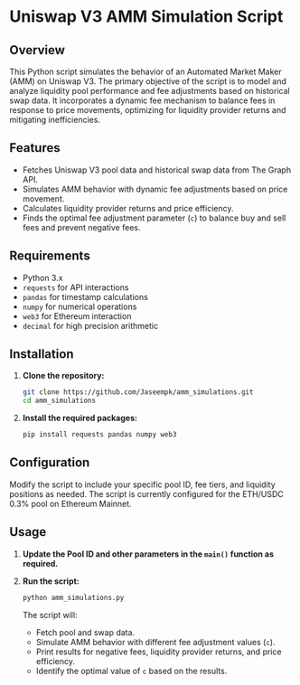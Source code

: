 # Uniswap V3 AMM Simulation Script

## Overview

This Python script simulates the behavior of an Automated Market Maker (AMM) on Uniswap V3. The primary objective of the script is to model and analyze liquidity pool performance and fee adjustments based on historical swap data. It incorporates a dynamic fee mechanism to balance fees in response to price movements, optimizing for liquidity provider returns and mitigating inefficiencies.

## Features

- Fetches Uniswap V3 pool data and historical swap data from The Graph API.
- Simulates AMM behavior with dynamic fee adjustments based on price movement.
- Calculates liquidity provider returns and price efficiency.
- Finds the optimal fee adjustment parameter (`c`) to balance buy and sell fees and prevent negative fees.

## Requirements

- Python 3.x
- `requests` for API interactions
- `pandas` for timestamp calculations
- `numpy` for numerical operations
- `web3` for Ethereum interaction
- `decimal` for high precision arithmetic

## Installation

1. **Clone the repository:**

   ```bash
   git clone https://github.com/Jaseempk/amm_simulations.git
   cd amm_simulations
   ```

2. **Install the required packages:**

   ```bash
   pip install requests pandas numpy web3
   ```

## Configuration

Modify the script to include your specific pool ID, fee tiers, and liquidity positions as needed. The script is currently configured for the ETH/USDC 0.3% pool on Ethereum Mainnet.

## Usage

1. **Update the Pool ID and other parameters in the `main()` function as required.**

2. **Run the script:**

   ```bash
   python amm_simulations.py
   ```

   The script will:

   - Fetch pool and swap data.
   - Simulate AMM behavior with different fee adjustment values (`c`).
   - Print results for negative fees, liquidity provider returns, and price efficiency.
   - Identify the optimal value of `c` based on the results.

